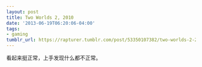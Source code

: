 ```yaml
---
layout: post
title: Two Worlds 2, 2010
date: '2013-06-19T06:20:06-04:00'
tags:
- gaming
tumblr_url: https://rapturer.tumblr.com/post/53350107382/two-worlds-2-2010
---
```

看起来挺正常，上手发现什么都不正常。


